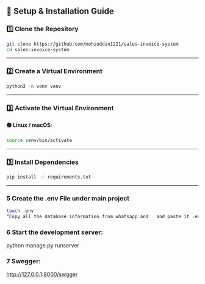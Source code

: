 ## 🚀 Setup & Installation Guide

### 1️⃣ Clone the Repository
```bash
git clone https://github.com/mohiuddin1221/sales-invoice-system
cd sales-invoice-system
```

---

### 2️⃣ Create a Virtual Environment
```bash
python3 -m venv venv
```

---

### 3️⃣ Activate the Virtual Environment
#### 🟢 Linux / macOS:
```bash
source venv/bin/activate
```
---


### 3️⃣ Install Dependencies

```bash
pip install -r requirements.txt
```

---

### 5 Create the .env File under main project

```bash
touch .env 
“Copy all the database information from whatsapp and   and paste it .env file"

```

### 6 Start the development server:
python manage.py runserver



### 7 Swegger:
http://127.0.0.1:8000/swgger
